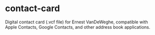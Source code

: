 # contact-card
Digital contact card (.vcf file) for Ernest VanDeWeghe, compatible with Apple Contacts, Google Contacts, and other address book applications.

